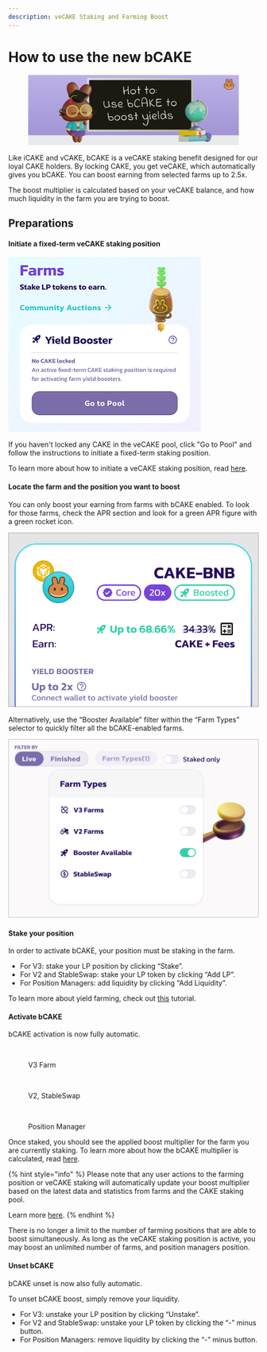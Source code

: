 ```yaml
---
description: veCAKE Staking and Farming Boost
---
```


# How to use the new bCAKE

<figure><img src="../../../.gitbook/assets/image (87).png" alt=""><figcaption></figcaption></figure>

Like iCAKE and vCAKE, bCAKE is a veCAKE staking benefit designed for our loyal CAKE holders. By locking CAKE, you get veCAKE, which automatically gives you bCAKE. You can boost earning from selected farms up to 2.5x.

The boost multiplier is calculated based on your veCAKE balance, and how much liquidity in the farm you are trying to boost.

## Preparations <a href="#id-9ad80126-6efe-49c2-b203-3590093b92d6" id="id-9ad80126-6efe-49c2-b203-3590093b92d6"></a>

#### **Initiate a fixed-term veCAKE staking position** <a href="#id-3e485cf0-a9c5-408d-ab19-3ad2a7852589" id="id-3e485cf0-a9c5-408d-ab19-3ad2a7852589"></a>

![](<../../../.gitbook/assets/image (78).png>)

If you haven't locked any CAKE in the veCAKE pool, click "Go to Pool" and follow the instructions to initiate a fixed-term staking position.

To learn more about how to initiate a veCAKE staking position, read [here](https://docs.pancakeswap.finance/products/syrup-pool/new-cake-pool#fixed-term-staking).

#### Locate the farm and the position you want to boost <a href="#cf04ee3e-9678-4fc4-bf79-dcc5620a83fd" id="cf04ee3e-9678-4fc4-bf79-dcc5620a83fd"></a>

You can only boost your earning from farms with bCAKE enabled. To look for those farms, check the APR section and look for a green APR figure with a green rocket icon.

![](<../../../.gitbook/assets/image (83).png>)

Alternatively, use the “Booster Available” filter within the “Farm Types” selector to quickly filter all the bCAKE-enabled farms.

![](<../../../.gitbook/assets/image (76).png>)

#### Stake your position

In order to activate bCAKE, your position must be staking in the farm.

* For V3: stake your LP position by clicking “Stake”.
* For V2 and StableSwap: stake your LP token by clicking “Add LP”.
* For Position Managers: add liquidity by clicking “Add Liquidity”.

To learn more about yield farming, check out [this](https://docs.pancakeswap.finance/products/yield-farming/how-to-use-farms) tutorial.

#### Activate bCAKE <a href="#b3a80f22-5043-4e4b-afae-93b4abec504e" id="b3a80f22-5043-4e4b-afae-93b4abec504e"></a>

bCAKE activation is now fully automatic.&#x20;

<figure><img src="../../../.gitbook/assets/Frame 883379190.png" alt="" width="174"><figcaption><p>V3 Farm</p></figcaption></figure>

<figure><img src="../../../.gitbook/assets/Connected - Has LP - Has veCAKE - Boosted automatically.png" alt="" width="174"><figcaption><p>V2, StableSwap</p></figcaption></figure>

<figure><img src="../../../.gitbook/assets/Connected - Has liquidity - Has veCAKE - Boosted automatically.png" alt="" width="174"><figcaption><p>Position Manager</p></figcaption></figure>

Once staked, you should see the applied boost multiplier for the farm you are currently staking. To learn more about how the bCAKE multiplier is calculated, read [here](https://docs.pancakeswap.finance/products/yield-farming/bcake/faq#why-do-my-multipliers-change-even-after-activation).

{% hint style="info" %}
Please note that any user actions to the farming position or veCAKE staking will automatically update your boost multiplier based on the latest data and statistics from farms and the CAKE staking pool.

Learn more [here](https://docs.pancakeswap.finance/products/yield-farming/bcake/faq#why-do-my-multipliers-change-even-after-activation).
{% endhint %}

There is no longer a limit to the number of farming positions that are able to boost simultaneously. As long as the veCAKE staking position is active, you may boost an unlimited number of farms, and position managers position.

#### Unset bCAKE <a href="#id-6fa438f5-eea6-4d66-9b56-24780cedd273" id="id-6fa438f5-eea6-4d66-9b56-24780cedd273"></a>

bCAKE unset is now also fully automatic.

To unset bCAKE boost, simply remove your liquidity.

* For V3: unstake your LP position by clicking “Unstake”.
* For V2 and StableSwap: unstake your LP token by clicking the “-” minus button.
* For Position Managers: remove liquidity by clicking the “-” minus button.

